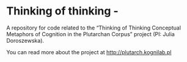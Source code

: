 # Thinking of thinking -

A repository for code related to the “Thinking of Thinking Conceptual Metaphors of Cognition in the Plutarchan Corpus” project (PI: Julia Doroszewska).

You can read more about the project at http://plutarch.kognilab.pl
